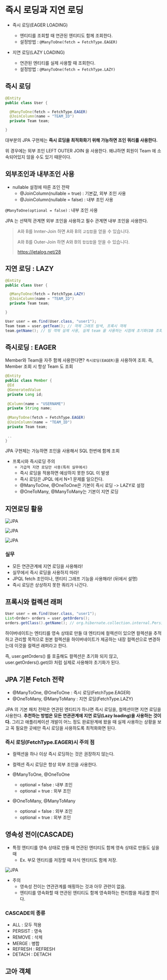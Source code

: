 # 즉시 로딩과 지연 로딩

- 즉시 로딩(EAGER LOADING)
  - 엔티티를 조회할 때 연관된 엔티티도 함께 조회한다.
  - 설정방법 : `@ManyToOne(fetch = FetchType.EAGER)`

- 지연 로딩(LAZY LOADING)
  - 연관된 엔티티를 실제 사용할 때 조회한다.
  - 설정방법 : `@ManyToOne(fetch = FetchType.LAZY)`

## 즉시 로딩

```java
@Entity
public class User {

  @ManyToOne(fetch = FetchType.EAGER)
  @JoinColumn(name = "TEAM_ID")
  private Team team;

}
```

대부분의 JPA 구현체는 __즉시 로딩을 최적화화기 위해 가능하면 조인 쿼리를 사용한다.__

위 경우에는 외부 조인 LEFT OUTER JOIN 을 사용한다. 왜냐하면 회원이 Team 에 소속되어있지 않을 수도 있기 때문이다.

## 외부조인과 내부조인 사용

- nullable 설정에 따른 조인 전략
  - @JoinColumn(nullable = true) : 기본값, 외부 조인 사용
  - @JoinColumn(nullable = false) : 내부 조인 사용

`@ManyToOne(optional = false)` : 내부 조인 사용

JPA 는 선택적 관계면 외부 조인을 사용하고 필수 관계면 내부 조인을 사용한다.

> A와 B를 Innter-Join 하면 A와 B의 `교집합`을 얻을 수 있습니다.
> 
> A와 B를 Outer-Join 하면 A와 B의 `합집합`을 얻을 수 있습니다.
> 
> https://jetalog.net/28

## 지연 로딩 : LAZY

```java
@Entity
public class User {

  @ManyToOne(fetch = FetchType.LAZY)
  @JoinColumn(name = "TEAM_ID")
  private Team team;

}
```

```java
User user = em.find(User.class, "user1");
Team team = user.getTeam(); // 객체 그래프 탐색, 프록시 객체
team.getName(); // 팀 객체 실제 사용, 실제 team 을 사용하는 시점에 초기화(DB 조회)
```

## 즉시로딩 : EAGER

Member와 Team을 자주 함께 사용한다면? `즉시로딩(EAGER)`을 사용하여 조회. 즉, Member 조회 시 항상 Team 도 조회

```java
@Entity
public class Member {
 @Id
 @GeneratedValue
 private Long id;
 
 @Column(name = "USERNAME")
 private String name;
 
 @ManyToOne(fetch = FetchType.EAGER)
 @JoinColumn(name = "TEAM_ID")
 private Team team;
 
 .. 
}
```

JPA 구현체는 가능하면 조인을 사용해서 SQL 한번에 함께 조회


- 프록시와 즉시로딩 주의
  - `가급적 지연 로딩만 사용(특히 실무에서)`
  - 즉시 로딩을 적용하면 예상하지 못한 SQL 이 발생
  - 즉시 로딩은 JPQL 에서 N+1 문제를 일으킨다. 
  - @ManyToOne, @OneToOne은 기본이 즉시 로딩 -> LAZY로 설정
  - @OneToMany, @ManyToMany는 기본이 지연 로딩

## 지연로딩 활용

![JPA](../basic/images/jpa_1_6.PNG)

![JPA](../basic/images/jpa_1_7.PNG)

![JPA](../basic/images/jpa_1_8.PNG)

### 실무

- 모든 연관관계에 지연 로딩을 사용해라! 
- 실무에서 즉시 로딩을 사용하지 마라! 
- JPQL fetch 조인이나, 엔티티 그래프 기능을 사용해라! (뒤에서 설명) 
- 즉시 로딩은 상상하지 못한 쿼리가 나간다.

## 프록시와 컬렉션 래퍼

```java
User user = em.find(User.class, "user1");
List<Order> orders = user.getOrders();
orders.getClass().getName(); // org.hibernate.collection.internal.PersistenctBag
```

하이버네이트는 엔티티를 영속 상태로 만들 대 엔티티에 컬렉션이 있으면 컬렉션을 추적하고 관리할 목적으로 원본 컬렉션을 하이버네이트가 제공하는 내장 컬렉션으로 변경하는데 이것을 컬렉션 래퍼라고 한다.

즉, user.getOrders() 를 호출해도 컬렉션은 초기화 되지 않고, user.getOrders().get(0) 처럼 실제로 사용해야 초기화가 된다.

## JPA 기본 Fetch 전략

- @ManyToOne, @OneToOne : 즉시 로딩(FetchType.EAGER)
- @OneToMany, @ManyToMany : 지연 로딩(FetchType.LAZY)

JPA 의 기본 패치 전략은 연관된 엔티티가 하나면 즉시 로딩을, 컬렉션이면 지연 로딩을 사용한다. __추천하는 방법은 모든 연관관계에 지연 로딩(Lazy loading)을 사용하는 것이다.__ 그리고 애플리케이션 개발이 어느 정도 완료돤계에 왔을 때 실제 사용하는 상황을 보고 꼭 필요한 곳에만 즉시 로딩을 사용하도록 최적화화면 된다.

### 즉시 로딩(FetchType.EAGER)시 주의 점

- 컬렉션을 하나 이상 즉시 로딩하는 것은 권장하지 않는다.
- 컬렉션 즉시 로딩은 항상 외부 조인을 사용한다.

- @ManyToOne, @OneToOne
  - optional = false : 내부 조인
  - optional = true : 외부 조인
- @OneToMany, @ManyToMany
  - optional = false : 외부 조인
  - optional = true : 외부 조인

## 영속성 전이(CASCADE)

- 특정 엔티티를 영속 상태로 만들 때 연관된 엔티티도 함께 영속 상태로 만들도 싶을 때
  - Ex. 부모 엔티티를 저장할 때 자식 엔티티도 함께 저장.

![JPA](../basic/images/jpa_1_9.PNG)

- 주의
  - 영속성 전이는 연관관계를 매핑하는 것과 아무 관련이 없음.
  - 엔티티를 영속화할 때 연관된 엔티티도 함께 영속화하는 편리함을 제공할 뿐이다.

### CASCADE의 종류

- ALL : 모두 적용
- PERSIST : 영속
- REMOVE : 삭제
- MERGE : 병합
- REFRESH : REFRESH 
- DETACH : DETACH

## 고아 객체

